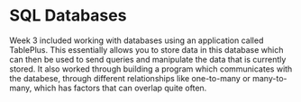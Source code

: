 # SQL Databases 

Week 3 included working with databases using an application called TablePlus. This essentially allows you to store data in this database which can then be used to send queries and manipulate the data that is currently stored. It also worked through building a program which communicates with the databese, through different relationships like one-to-many or many-to-many, which has factors that can overlap quite often. 
